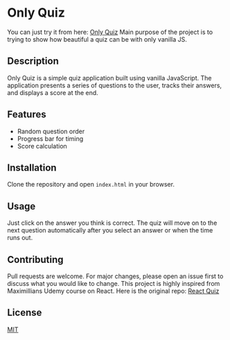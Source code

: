 # Only Quiz
You can just try it from here: [Only Quiz](https://caglarorhan.github.io/onlyquiz/)
Main purpose of the project is to trying to show how beautiful a quiz can be with only vanilla JS.
## Description
Only Quiz is a simple quiz application built using vanilla JavaScript. The application presents a series of questions to the user, tracks their answers, and displays a score at the end.

## Features
- Random question order
- Progress bar for timing
- Score calculation

## Installation
Clone the repository and open `index.html` in your browser.

## Usage
Just click on the answer you think is correct. The quiz will move on to the next question automatically after you select an answer or when the time runs out.

## Contributing
Pull requests are welcome. For major changes, please open an issue first to discuss what you would like to change.
This project is highly inspired from Maximillians Udemy course on React. Here is the original repo: [React Quiz](https://github.com/academind/react-complete-guide-course-resources/blob/main/attachments/13%20Demo%20Project%20-%20React%20Quiz/01-starting-project.zip)

## License
[MIT](https://choosealicense.com/licenses/mit/)

